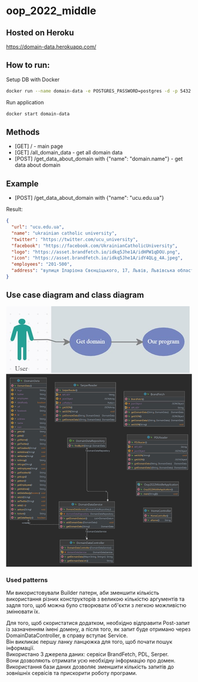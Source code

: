 # oop_2022_middle

## Hosted on Heroku
https://domain-data.herokuapp.com/

## How to run:
Setup DB with Docker
```bash
docker run --name domain-data -e POSTGRES_PASSWORD=postgres -d -p 5432:5432 postgres
```
Run application
```bash
docker start domain-data
```

## Methods
- [GET] / - main page
- [GET] /all_domain_data - get all domain data
- [POST] /get_data_about_domain with {"name": "domain.name"} - get data about domain

## Example
- [POST] /get_data_about_domain with {"name": "ucu.edu.ua"}  

Result:  
```json
{
  "url": "ucu.edu.ua",
  "name": "ukrainian catholic university",
  "twitter": "https://twitter.com/ucu_university",
  "facebook": "https://facebook.com/UkrainianCatholicUniversity",
  "logo": "https://asset.brandfetch.io/idkq5Jhe1A/idHPW1qDOU.png",
  "icon": "https://asset.brandfetch.io/idkq5Jhe1A/idY4QLg_4A.jpeg",
  "employees": "201-500",
  "address": "вулиця Іларіона Свєнціцького, 17, Львів, Львівська область, 79000"
}
```

## Use case diagram and class diagram
![image](use%20case%20diagram.jpg)
![image](class%20diagram.jpg)

### Used patterns
Ми використовували Builder патерн, аби зменшити кількість використання різних конструкторів з великою кількістю аргументів та задля того, щоб можна було створювати об'єкти з легкою можливістю змінювати їх.

Для того, щоб скористатися додатком, необхідно відправити Post-запит із зазначенням імені домену,
а після того, як запит буде отримано через DomainDataController, в справу вступає Service.  
Він викликає першу ланку ланцюжка для того, щоб почати пошук інформації.  
Використано 3 джерела даних: сервіси BrandFetch, PDL, Serper.  
Вони дозволяють отримати усю необхідну інформацію про домен.  
Використання бази даних дозволяє зменшити кількість запитів до зовнішніх сервісів та прискорити роботу програми.
